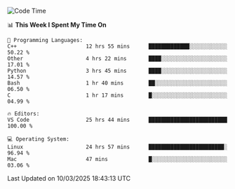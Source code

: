 
<!--START_SECTION:waka-->
![Code Time](http://img.shields.io/badge/Code%20Time-3%2C183%20hrs%209%20mins-blue)

📊 **This Week I Spent My Time On** 

```text
💬 Programming Languages: 
C++                      12 hrs 55 mins      █████████████░░░░░░░░░░░░   50.22 % 
Other                    4 hrs 22 mins       ████░░░░░░░░░░░░░░░░░░░░░   17.01 % 
Python                   3 hrs 45 mins       ████░░░░░░░░░░░░░░░░░░░░░   14.57 % 
Bash                     1 hr 40 mins        ██░░░░░░░░░░░░░░░░░░░░░░░   06.50 % 
C                        1 hr 17 mins        █░░░░░░░░░░░░░░░░░░░░░░░░   04.99 % 

🔥 Editors: 
VS Code                  25 hrs 44 mins      █████████████████████████   100.00 % 

💻 Operating System: 
Linux                    24 hrs 57 mins      ████████████████████████░   96.94 % 
Mac                      47 mins             █░░░░░░░░░░░░░░░░░░░░░░░░   03.06 % 
```


 Last Updated on 10/03/2025 18:43:13 UTC
<!--END_SECTION:waka-->

